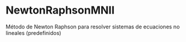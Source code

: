 # NewtonRaphsonMNII
Método de Newton Raphson para resolver sistemas de ecuaciones no lineales (predefinidos)

